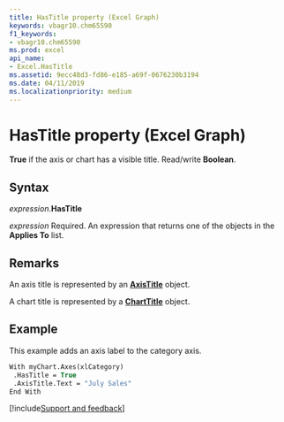 ```yaml
---
title: HasTitle property (Excel Graph)
keywords: vbagr10.chm65590
f1_keywords:
- vbagr10.chm65590
ms.prod: excel
api_name:
- Excel.HasTitle
ms.assetid: 9ecc48d3-fd86-e185-a69f-0676230b3194
ms.date: 04/11/2019
ms.localizationpriority: medium
---
```



# HasTitle property (Excel Graph)

**True** if the axis or chart has a visible title. Read/write **Boolean**.

## Syntax

_expression_.**HasTitle**

_expression_ Required. An expression that returns one of the objects in the **Applies To** list.

## Remarks

An axis title is represented by an **[AxisTitle](Excel.AxisTitle-graph-object.md)** object.

A chart title is represented by a **[ChartTitle](Excel.ChartTitle-graph-object.md)** object.


## Example

This example adds an axis label to the category axis.

```vb
With myChart.Axes(xlCategory) 
 .HasTitle = True 
 .AxisTitle.Text = "July Sales" 
End With
```

[!include[Support and feedback](~/includes/feedback-boilerplate.md)]